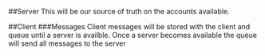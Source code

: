 ##Server
This will be our source of truth on the accounts available.

##Client
###Messages
Client messages will be stored with the client and queue until a server is availble. Once a server becomes available the queue will send all messages to the server
